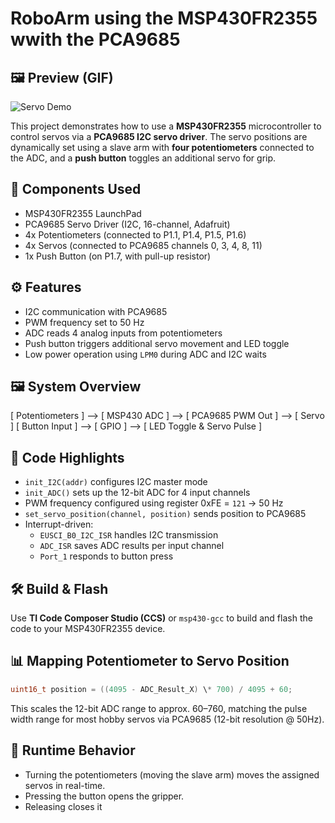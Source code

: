 # RoboArm using the MSP430FR2355 wwith the PCA9685

## 🖼️ Preview (GIF)
![Servo Demo](assets/roboGif.gif)

This project demonstrates how to use a **MSP430FR2355** microcontroller to control servos via a **PCA9685 I2C servo driver**. The servo positions are dynamically set using a slave arm with **four potentiometers** connected to the ADC, and a **push button** toggles an additional servo for grip.

## 🧩 Components Used
- MSP430FR2355 LaunchPad
- PCA9685 Servo Driver (I2C, 16-channel, Adafruit)
- 4x Potentiometers (connected to P1.1, P1.4, P1.5, P1.6)
- 4x Servos (connected to PCA9685 channels 0, 3, 4, 8, 11)
- 1x Push Button (on P1.7, with pull-up resistor)

## ⚙️ Features
- I2C communication with PCA9685
- PWM frequency set to 50 Hz
- ADC reads 4 analog inputs from potentiometers
- Push button triggers additional servo movement and LED toggle
- Low power operation using `LPM0` during ADC and I2C waits

## 🖼️ System Overview
[ Potentiometers ] --> [ MSP430 ADC ] --> [ PCA9685 PWM Out ] --> [ Servo ]
[   Button Input ] --> [    GPIO     ] --> [ LED Toggle & Servo Pulse ]

## 🧠 Code Highlights
- `init_I2C(addr)` configures I2C master mode
- `init_ADC()` sets up the 12-bit ADC for 4 input channels
- PWM frequency configured using register 0xFE = `121` → 50 Hz
- `set_servo_position(channel, position)` sends position to PCA9685
- Interrupt-driven:
  - `EUSCI_B0_I2C_ISR` handles I2C transmission
  - `ADC_ISR` saves ADC results per input channel
  - `Port_1` responds to button press

## 🛠️ Build & Flash
Use **TI Code Composer Studio (CCS)** or `msp430-gcc` to build and flash the code to your MSP430FR2355 device.

## 📊 Mapping Potentiometer to Servo Position

```C
uint16_t position = ((4095 - ADC_Result_X) \* 700) / 4095 + 60;
```

This scales the 12-bit ADC range to approx. 60–760, matching the pulse width range for most hobby servos via PCA9685 (12-bit resolution @ 50Hz).

## 🧪 Runtime Behavior
- Turning the potentiometers (moving the slave arm) moves the assigned servos in real-time.
- Pressing the button opens the gripper.
- Releasing closes it

